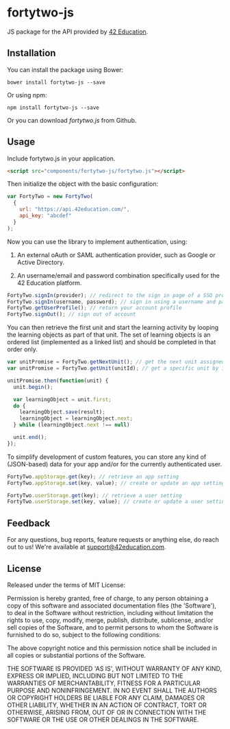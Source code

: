 fortytwo-js
==============

JS package for the API provided by [42 Education](https://42education.com).

Installation
------

You can install the package using Bower:

```shell
bower install fortytwo-js --save
```

Or using npm:

```shell
npm install fortytwo-js --save
```

Or you can download *fortytwo.js* from Github.

Usage
------
Include fortytwo.js in your application.

```html
<script src="components/fortytwo-js/fortytwo.js"></script>
```

Then initialize the object with the basic configuration:

```js
var FortyTwo = new FortyTwo(
  {
    url: "https://api.42education.com/",
    api_key: "abcdef"
  }
);
```

Now you can use the library to implement authentication, using:

1. An external oAuth or SAML authentication provider, such as Google or Active Directory.

2. An username/email and password combination specifically used for the 42 Education platform.

```js
FortyTwo.signIn(provider); // redirect to the sign in page of a SSO provider (e.g. Google, Facebook)
FortyTwo.signIn(username, password); // sign in using a username and password combination
FortyTwo.getUserProfile(); // return your account profile
FortyTwo.signOut(); // sign out of account
```

You can then retrieve the first unit and start the learning activity by looping the learning objects as part of that unit. The set of learning objects is an ordered list (implemented as a linked list) and should be completed in that order only.

```js
var unitPromise = FortyTwo.getNextUnit(); // get the next unit assigned to this user
var unitPromise = FortyTwo.getUnit(unitId); // get a specific unit by its index

unitPromise.then(function(unit) {
  unit.begin();

  var learningObject = unit.first;
  do {
    learningObject.save(result);
    learningObject = learningObject.next;
  } while (learningObject.next !== null)

  unit.end();
});
```

To simplify development of custom features, you can store any kind of (JSON-based) data for your app and/or for the currently authenticated user.

```js
FortyTwo.appStorage.get(key); // retrieve an app setting
FortyTwo.appStorage.set(key, value); // create or update an app setting

FortyTwo.userStorage.get(key); // retrieve a user setting
FortyTwo.userStorage.set(key, value); // create or update a user setting
```

Feedback
------

For any questions, bug reports, feature requests or anything else, do reach out to us! We're available at [support@42education.com](mailto:support@42education.com).

License
------

Released under the terms of MIT License:

Permission is hereby granted, free of charge, to any person obtaining
a copy of this software and associated documentation files (the
'Software'), to deal in the Software without restriction, including
without limitation the rights to use, copy, modify, merge, publish,
distribute, sublicense, and/or sell copies of the Software, and to
permit persons to whom the Software is furnished to do so, subject to
the following conditions:

The above copyright notice and this permission notice shall be
included in all copies or substantial portions of the Software.

THE SOFTWARE IS PROVIDED 'AS IS', WITHOUT WARRANTY OF ANY KIND,
EXPRESS OR IMPLIED, INCLUDING BUT NOT LIMITED TO THE WARRANTIES OF
MERCHANTABILITY, FITNESS FOR A PARTICULAR PURPOSE AND NONINFRINGEMENT.
IN NO EVENT SHALL THE AUTHORS OR COPYRIGHT HOLDERS BE LIABLE FOR ANY
CLAIM, DAMAGES OR OTHER LIABILITY, WHETHER IN AN ACTION OF CONTRACT,
TORT OR OTHERWISE, ARISING FROM, OUT OF OR IN CONNECTION WITH THE
SOFTWARE OR THE USE OR OTHER DEALINGS IN THE SOFTWARE.
